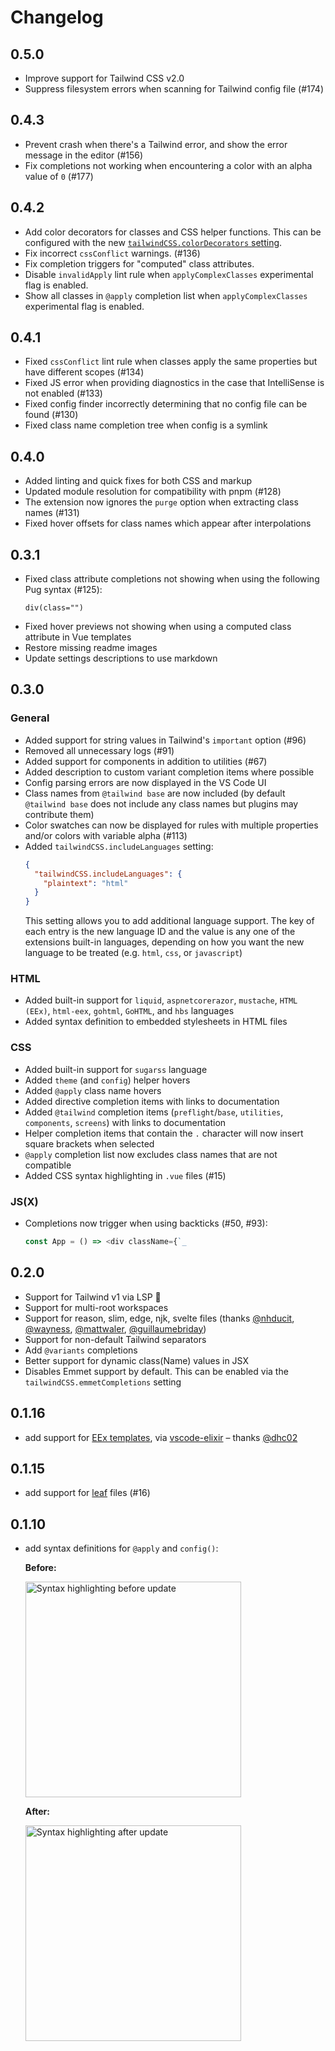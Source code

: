 # Changelog

## 0.5.0

- Improve support for Tailwind CSS v2.0
- Suppress filesystem errors when scanning for Tailwind config file (#174)

## 0.4.3

- Prevent crash when there's a Tailwind error, and show the error message in the editor (#156)
- Fix completions not working when encountering a color with an alpha value of `0` (#177)

## 0.4.2

- Add color decorators for classes and CSS helper functions.
  This can be configured with the new [`tailwindCSS.colorDecorators` setting](https://github.com/tailwindlabs/tailwindcss-intellisense#tailwindcsscolordecorators).
- Fix incorrect `cssConflict` warnings. (#136)
- Fix completion triggers for "computed" class attributes.
- Disable `invalidApply` lint rule when `applyComplexClasses` experimental flag is enabled.
- Show all classes in `@apply` completion list when `applyComplexClasses` experimental flag is enabled.

## 0.4.1

- Fixed `cssConflict` lint rule when classes apply the same properties but have different scopes (#134)
- Fixed JS error when providing diagnostics in the case that IntelliSense is not enabled (#133)
- Fixed config finder incorrectly determining that no config file can be found (#130)
- Fixed class name completion tree when config is a symlink

## 0.4.0

- Added linting and quick fixes for both CSS and markup
- Updated module resolution for compatibility with pnpm (#128)
- The extension now ignores the `purge` option when extracting class names (#131)
- Fixed hover offsets for class names which appear after interpolations

## 0.3.1

- Fixed class attribute completions not showing when using the following Pug syntax (#125):
  ```
  div(class="")
  ```
- Fixed hover previews not showing when using a computed class attribute in Vue templates
- Restore missing readme images
- Update settings descriptions to use markdown

## 0.3.0

### General

- Added support for string values in Tailwind's `important` option (#96)
- Removed all unnecessary logs (#91)
- Added support for components in addition to utilities (#67)
- Added description to custom variant completion items where possible
- Config parsing errors are now displayed in the VS Code UI
- Class names from `@tailwind base` are now included (by default `@tailwind base` does not include any class names but plugins may contribute them)
- Color swatches can now be displayed for rules with multiple properties and/or colors with variable alpha (#113)
- Added `tailwindCSS.includeLanguages` setting:
  ```json
  {
    "tailwindCSS.includeLanguages": {
      "plaintext": "html"
    }
  }
  ```
  This setting allows you to add additional language support. The key of each entry is the new language ID and the value is any one of the extensions built-in languages, depending on how you want the new language to be treated (e.g. `html`, `css`, or `javascript`)

### HTML

- Added built-in support for `liquid`, `aspnetcorerazor`, `mustache`, `HTML (EEx)`, `html-eex`, `gohtml`, `GoHTML`, and `hbs` languages
- Added syntax definition to embedded stylesheets in HTML files

### CSS

- Added built-in support for `sugarss` language
- Added `theme` (and `config`) helper hovers
- Added `@apply` class name hovers
- Added directive completion items with links to documentation
- Added `@tailwind` completion items (`preflight`/`base`, `utilities`, `components`, `screens`) with links to documentation
- Helper completion items that contain the `.` character will now insert square brackets when selected
- `@apply` completion list now excludes class names that are not compatible
- Added CSS syntax highlighting in `.vue` files (#15)

### JS(X)

- Completions now trigger when using backticks (#50, #93):
  ```js
  const App = () => <div className={`_
  ```

## 0.2.0

- Support for Tailwind v1 via LSP 🎉
- Support for multi-root workspaces
- Support for reason, slim, edge, njk, svelte files (thanks [@nhducit](https://github.com/nhducit), [@wayness](https://github.com/wayness), [@mattwaler](https://github.com/mattwaler), [@guillaumebriday](https://github.com/guillaumebriday))
- Support for non-default Tailwind separators
- Add `@variants` completions
- Better support for dynamic class(Name) values in JSX
- Disables Emmet support by default. This can be enabled via the `tailwindCSS.emmetCompletions` setting

## 0.1.16

- add support for [EEx templates](https://hexdocs.pm/phoenix/templates.html), via [vscode-elixir](https://marketplace.visualstudio.com/items?itemName=mjmcloug.vscode-elixir) – thanks [@dhc02](https://github.com/dhc02)

## 0.1.15

- add support for [leaf](https://github.com/vapor/leaf) files (#16)

## 0.1.10

- add syntax definitions for `@apply` and `config()`:

  **Before:**

  <img src="https://user-images.githubusercontent.com/2615508/44740655-ed02ee80-aaf2-11e8-8d3e-1075e0801fd7.png" alt="Syntax highlighting before update" width="345" />

  **After:**

  <img src="https://user-images.githubusercontent.com/2615508/44740606-cba20280-aaf2-11e8-92b8-42adbfe54c61.png" alt="Syntax highlighting after update" width="345" />
